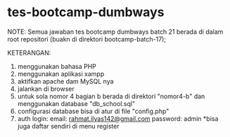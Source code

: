# tes-bootcamp-dumbways
NOTE: Semua jawaban tes bootcamp dumbways batch 21 berada di dalam root repositori (buakn di direktori bootcamp-batch-17);

KETERANGAN:
1. menggunakan bahasa PHP
2. menggunakan aplikasi xampp
3. aktifkan apache dam MySQL nya
4. jalankan di browser
5. untuk sola nomor 4 bagian b berada di direktori "nomor4-b" dan menggunakan database "db_school.sql"
6. configurasi database bisa di atur di file "config.php"
7. auth login:
	email: rahmat.ilyas142@gmail.com
	password: admin
	*bisa juga daftar sendiri di menu register
